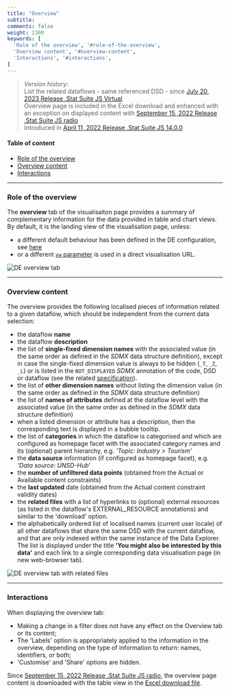 ```yaml
---
title: "Overview"
subtitle: 
comments: false
weight: 2300
keywords: [
  'Role of the overview', '#role-of-the-overview',
  'Overview content', '#overview-content',
  'Interactions', '#interactions',
]
---
```


> *Version history:*  
> List the related dataflows - same referenced DSD - since [July 20, 2023 Release .Stat Suite JS Virtual](https://sis-cc.gitlab.io/dotstatsuite-documentation/changelog/#july-20-2023)  
> Overview page is included in the Excel download and enhanced with an exception on displayed content with [September 15, 2022 Release .Stat Suite JS radio](https://sis-cc.gitlab.io/dotstatsuite-documentation/changelog/#september-15-2022)  
> Introduced in [April 11, 2022 Release .Stat Suite JS 14.0.0](https://sis-cc.gitlab.io/dotstatsuite-documentation/changelog/#april-11-2022)

#### Table of content
- [Role of the overview](#role-of-the-overview)
- [Overview content](#overview-content)
- [Interactions](#interactions)

---

### Role of the overview
The **overview** tab of the visualisaiton page provides a summary of complementary information for the data provided in table and chart views. By default, it is the landing view of the visualisation page, unless:  
- a different default behaviour has been defined in the DE configuration, see [here](https://sis-cc.gitlab.io/dotstatsuite-documentation/configurations/de-configuration/#visualisation-default-landing-tab)
- or a different [`vw` parameter](https://sis-cc.gitlab.io/dotstatsuite-documentation/using-de/general-layout/#url-parameters) is used in a direct visualisation URL.

![DE overview tab](/dotstatsuite-documentation/images/de-viz-overview.png)

---

### Overview content
The overview provides the following localised pieces of information related to a given dataflow, which should be independent from the current data selection:

- the dataflow **name**
- the dataflow **description**
- the list of **single-fixed dimension names** with the associated value (in the same order as defined in the *SDMX* data structure definition), except in case the single-fixed dimension value is always to be hidden (`_T`, `_Z`, `_L`) or is listed in the `NOT_DISPLAYED` *SDMX* annotation of the code, DSD or dataflow (see the related [specification](https://sis-cc.gitlab.io/dotstatsuite-documentation/using-dlm/custom-data-view/not-displayed/)).
- the list of **other dimension names** without listing the dimension value (in the same order as defined in the *SDMX* data structure definition)
- the list of **names of attributes** defined at the dataflow level with the associated value (in the same order as defined in the *SDMX* data structure definition)
- when a listed dimension or attribute has a description, then the corresponding text is displayed in a bubble tooltip.
- the list of **categories** in which the dataflow is categorised and which are configured as homepage facet with the associated category names and its (optional) parent hierarchy, e.g. *'Topic: Industry > Tourism'*
- the **data source** information (if configured as homepage facet), e.g. *'Data source: UNSD-Hub'*
- the **number of unfiltered data points** (obtained from the Actual or Available content constraints)
- the **last updated** date (obtained from the Actual content constraint validity dates)
- the **related files** with a list of hyperlinks to (optional) external resources (as listed in the dataflow's EXTERNAL_RESOURCE annotations) and similar to the 'download' option.
- the alphabetically ordered list of localised names (current user locale) of all other dataflows that share the same DSD with the current dataflow, and that are only indexed within the same instance of the Data Explorer. The list is displayed under the title **'You might also be interested by this data'** and each link to a single corresponding data visualisation page (in new web-browser tab).

![DE overview tab with related files](/dotstatsuite-documentation/images/de-overview-related-files.png)

---

### Interactions
When displaying the overview tab:
- Making a change in a filter does not have any effect on the Overview tab or its content;
- The 'Labels' option is appropriately applied to the information in the overview, depending on the type of information to return: names, identifiers, or both;
- 'Customise' and 'Share' options are hidden.

Since [September 15, 2022 Release .Stat Suite JS radio](https://sis-cc.gitlab.io/dotstatsuite-documentation/changelog/#september-15-2022), the overview page content is downloaded with the table view in the [Excel download file](https://sis-cc.gitlab.io/dotstatsuite-documentation/using-de/viewing-data/toolbar/#table-in-excel).
